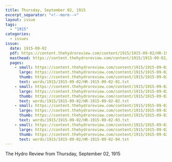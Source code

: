 ```yaml
---
title: Thursday, September 02, 1915
excerpt_separator: "<!--more-->"
layout: issue
tags:
  - "1915"
categories:
  - issues
issue:
  date: 1915-09-02
  pdf: https://content.thehydroreview.com/content/1915/1915-09-02/HR-1915-09-02.pdf
  masthead: https://content.thehydroreview.com/content/1915/1915-09-02/masthead/HR-1915-09-02.jpg
  pages:
    - small: https://content.thehydroreview.com/content/1915/1915-09-02/small/HR-1915-09-02-01.jpg
      large: https://content.thehydroreview.com/content/1915/1915-09-02/large/HR-1915-09-02-01.jpg
      thumb: https://content.thehydroreview.com/content/1915/1915-09-02/thumbnails/HR-1915-09-02-01.jpg
      text: words/1915/1915-09-02/HR-1915-09-02-01.txt
    - small: https://content.thehydroreview.com/content/1915/1915-09-02/small/HR-1915-09-02-02.jpg
      large: https://content.thehydroreview.com/content/1915/1915-09-02/large/HR-1915-09-02-02.jpg
      thumb: https://content.thehydroreview.com/content/1915/1915-09-02/thumbnails/HR-1915-09-02-02.jpg
      text: words/1915/1915-09-02/HR-1915-09-02-02.txt
    - small: https://content.thehydroreview.com/content/1915/1915-09-02/small/HR-1915-09-02-03.jpg
      large: https://content.thehydroreview.com/content/1915/1915-09-02/large/HR-1915-09-02-03.jpg
      thumb: https://content.thehydroreview.com/content/1915/1915-09-02/thumbnails/HR-1915-09-02-03.jpg
      text: words/1915/1915-09-02/HR-1915-09-02-03.txt
    - small: https://content.thehydroreview.com/content/1915/1915-09-02/small/HR-1915-09-02-04.jpg
      large: https://content.thehydroreview.com/content/1915/1915-09-02/large/HR-1915-09-02-04.jpg
      thumb: https://content.thehydroreview.com/content/1915/1915-09-02/thumbnails/HR-1915-09-02-04.jpg
      text: words/1915/1915-09-02/HR-1915-09-02-04.txt
---
```


The Hydro Review from Thursday, September 02, 1915

<!--more-->

